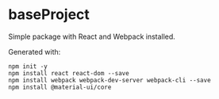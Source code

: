 # baseProject
Simple package with React and Webpack installed.

Generated with:
```
npm init -y
npm install react react-dom --save
npm install webpack webpack-dev-server webpack-cli --save
npm install @material-ui/core
```
